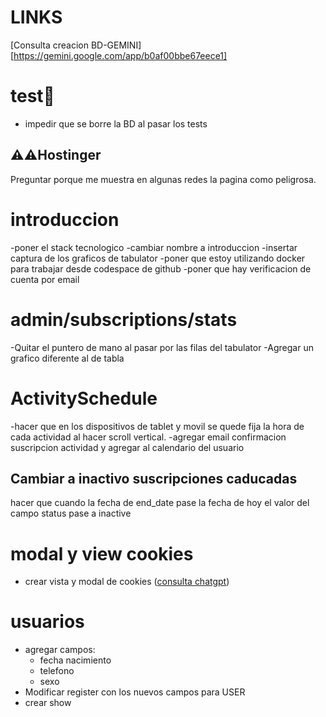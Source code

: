 # LINKS
[Consulta creacion BD-GEMINI][https://gemini.google.com/app/b0af00bbe67eece1]

# test🧪
- impedir que se borre la BD al pasar los tests
## ⚠️⚠️Hostinger
Preguntar porque me muestra en algunas redes la pagina como peligrosa.

# introduccion
-poner el stack tecnologico
-cambiar nombre a introduccion
-insertar captura de los graficos de tabulator
-poner que estoy utilizando docker para trabajar desde codespace de github
-poner que hay verificacion de cuenta por email

# admin/subscriptions/stats
-Quitar el puntero de mano al pasar por las filas del tabulator
-Agregar un grafico diferente al de tabla

# ActivitySchedule
-hacer que en los dispositivos de tablet y movil se quede fija la hora de cada actividad al hacer scroll vertical.
-agregar email confirmacion suscripcion actividad y agregar al calendario del usuario

##  Cambiar a inactivo suscripciones caducadas
hacer que cuando la fecha de end_date pase la fecha de hoy el valor del campo status pase a inactive  

# modal y view cookies
- crear vista y modal de cookies
([consulta chatgpt](https://chatgpt.com/c/67ed1102-4b64-8005-be3b-37ee37785a34?src=history_search))

# usuarios
- agregar campos:
    - fecha nacimiento
    - telefono
    - sexo
- Modificar register con los nuevos campos para USER    
- crear show 
